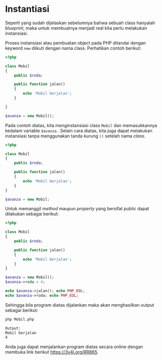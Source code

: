 # Instantiasi

Seperti yang sudah dijelaskan sebelumnya bahwa sebuah class hanyalah *blueprint*, maka untuk membuatnya menjadi real kita perlu melakukan instansiasi. 

Proses instansiasi atau pembuatan object pada PHP ditandai dengan keyword `new` diikuti dengan nama class. Perhatikan contoh berikut:

```php
<?php

class Mobil
{
	public $roda;

	public function jalan()
	{
		echo 'Mobil berjalan';
	}

}

$avanza = new Mobil();
```
Pada contoh diatas, kita menginstansiasi class `Mobil` dan memasukkannya kedalam variable `$avanza` . Selain cara diatas, kita juga dapat melakukan instansiasi tanpa menggunakan tanda kurung `()` setelah nama *class*.

```php
<?php

class Mobil
{
	public $roda;

	public function jalan()
	{
		echo 'Mobil berjalan';
	}
}

$avanza = new Mobil;
```
Untuk memanggil *method* maupun *property* yang bersifat public dapat dilakukan sebagai berikut:

```php
<?php

class Mobil
{
	public $roda;

	public function jalan()
	{
		echo 'Mobil berjalan';
	}
}

$avanza = new Mobil();
$avanza->roda = 4;

echo $avanza->jalan(); echo PHP_EOL;
echo $avanza->roda; echo PHP_EOL;
```
Sehingga bila program diatas dijalankan maka akan menghasilkan output sebagai berikut:

```bash
php Mobil.php

Output:
Mobil berjalan 
4
```
Anda juga dapat menjalankan program diatas secara online dengan membuka link berikut https://3v4l.org/RR865.
